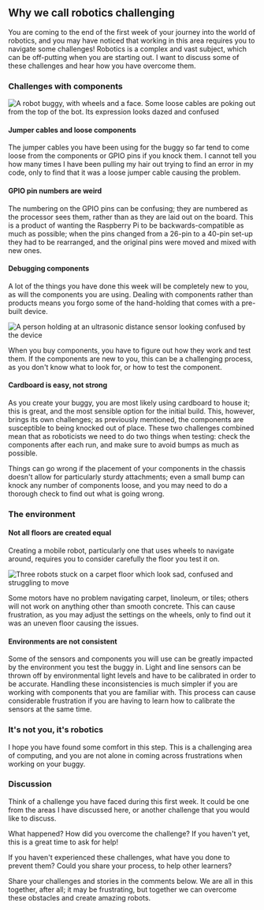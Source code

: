 [comment]: # (
Is this step open? Y/N
If so, short description of this step:
Related links:
Related files:
)

## Why we call robotics challenging

You are coming to the end of the first week of your journey into the world of robotics, and you may have noticed that working in this area requires you to navigate some challenges! Robotics is a complex and vast subject, which can be off-putting when you are starting out. I want to discuss some of these challenges and hear how you have overcome them.

### Challenges with components

![A robot buggy, with wheels and a face. Some loose cables are poking out from the top of the bot. Its expression looks dazed and confused](https://rpf-futurelearn.s3-eu-west-1.amazonaws.com/Robotics+-+Robot+Buggy/Illustration/18-1_12-Loose_Cables.png)

#### Jumper cables and loose components

The jumper cables you have been using for the buggy so far tend to come loose from the components or GPIO pins if you knock them. I cannot tell you how many times I have been pulling my hair out trying to find an error in my code, only to find that it was a loose jumper cable causing the problem.

#### GPIO pin numbers are weird

The numbering on the GPIO pins can be confusing; they are numbered as the processor sees them, rather than as they are laid out on the board. This is a product of wanting the Raspberry Pi to be backwards-compatible as much as possible; when the pins changed from a 26-pin to a 40-pin set-up they had to be rearranged, and the original pins were moved and mixed with new ones.

#### Debugging components

A lot of the things you have done this week will be completely new to you, as will the components you are using. Dealing with components rather than products means you forgo some of the hand-holding that comes with a pre-built device.

![A person holding at an ultrasonic distance sensor looking confused by the device](https://rpf-futurelearn.s3-eu-west-1.amazonaws.com/Robotics+-+Robot+Buggy/Illustration/19-1_12-Confusing_Component.png)

When you buy components, you have to figure out how they work and test them. If the components are new to you, this can be a challenging process, as you don't know what to look for, or how to test the component.

#### Cardboard is easy, not strong

As you create your buggy, you are most likely using cardboard to house it; this is great, and the most sensible option for the initial build. This, however, brings its own challenges; as previously mentioned, the components are susceptible to being knocked out of place. These two challenges combined mean that as roboticists we need to do two things when testing: check the components after each run, and make sure to avoid bumps as much as possible.

Things can go wrong if the placement of your components in the chassis doesn't allow for particularly sturdy attachments; even a small bump can knock any number of components loose, and you may need to do a thorough check to find out what is going wrong. 

### The environment

#### Not all floors are created equal

Creating a mobile robot, particularly one that uses wheels to navigate around, requires you to consider carefully the floor you test it on.

![Three robots stuck on a carpet floor which look sad, confused and struggling to move](https://rpf-futurelearn.s3-eu-west-1.amazonaws.com/Robotics+-+Robot+Buggy/Illustration/20_1_12-Wobbly_Floor.png)

Some motors have no problem navigating carpet, linoleum, or tiles; others will not work on anything other than smooth concrete. This can cause frustration, as you may adjust the settings on the wheels, only to find out it was an uneven floor causing the issues.

#### Environments are not consistent

Some of the sensors and components you will use can be greatly impacted by the environment you test the buggy in. Light and line sensors can be thrown off by environmental light levels and have to be calibrated in order to be accurate. Handling these inconsistencies is much simpler if you are working with components that you are familiar with. This process can cause considerable frustration if you are having to learn how to calibrate the sensors at the same time.

### It's not you, it's robotics

I hope you have found some comfort in this step. This is a challenging area of computing, and you are not alone in coming across frustrations when working on your buggy.

### Discussion

Think of a challenge you have faced during this first week. It could be one from the areas I have discussed here, or another challenge that you would like to discuss.

What happened? How did you overcome the challenge? If you haven't yet, this is a great time to ask for help!

If you haven't experienced these challenges, what have you done to prevent them? Could you share your process, to help other learners?

Share your challenges and stories in the comments below. We are all in this together, after all; it may be frustrating, but together we can overcome these obstacles and create amazing robots.
